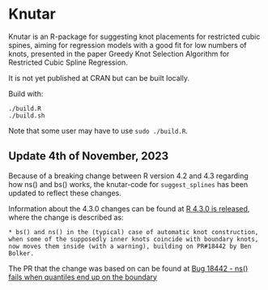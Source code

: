 # Knutar
Knutar is an R-package for suggesting knot placements for restricted cubic spines, aiming for regression models with a good fit for low numbers of knots, presented in the paper Greedy Knot Selection Algorithm for Restricted Cubic Spline Regression.

It is not yet published at CRAN but can be built locally.

Build with:
```
./build.R
./build.sh
```

Note that some user may have to use ```sudo ./build.R```.

## Update 4th of November, 2023

Because of a breaking change between R version 4.2 and 4.3 regarding how ns() and bs()
works, the knutar-code for ```suggest_splines``` has been updated to reflect
these changes.

Information about the 4.3.0 changes can be found at [R 4.3.0 is released](https://stat.ethz.ch/pipermail/r-announce/2023/000691.html), where the change is described as:

    * bs() and ns() in the (typical) case of automatic knot construction, when some of the supposedly inner knots coincide with boundary knots, now moves them inside (with a warning), building on PR#18442 by Ben Bolker.

The PR that the change was based on can be found at
[Bug 18442 - ns() fails when quantiles end up on the boundary](https://bugs.r-project.org/show_bug.cgi?id=18442)
